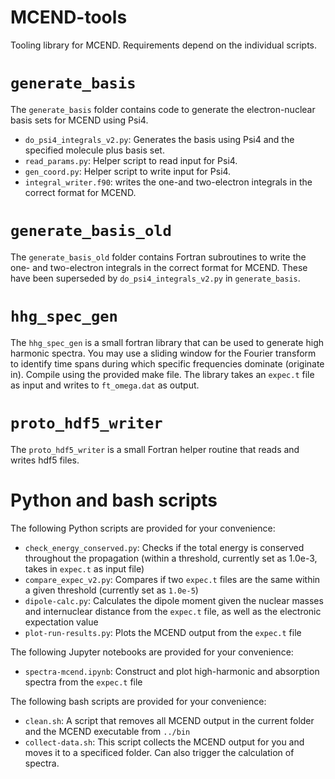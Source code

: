 # MCEND-tools

Tooling library for MCEND. Requirements depend on the individual scripts.

# `generate_basis`
The `generate_basis` folder contains code to generate the electron-nuclear basis sets for MCEND using Psi4.
- `do_psi4_integrals_v2.py`: Generates the basis using Psi4 and the specified molecule plus basis set.
- `read_params.py`: Helper script to read input for Psi4.
- `gen_coord.py`: Helper script to write input for Psi4.
- `integral_writer.f90`: writes the one-and two-electron integrals in the correct format for MCEND.


# `generate_basis_old`
The `generate_basis_old` folder contains Fortran subroutines to write the one- and two-electron integrals in the correct format for MCEND. These have been superseded by `do_psi4_integrals_v2.py` in `generate_basis`.

# `hhg_spec_gen`

The `hhg_spec_gen` is a small fortran library that can be used to generate high harmonic spectra. You may use a sliding window for the Fourier transform to identify time spans during which specific frequencies dominate (originate in). Compile using the provided make file.
The library takes an `expec.t` file as input and writes to `ft_omega.dat` as output.

# `proto_hdf5_writer`

The `proto_hdf5_writer` is a small Fortran helper routine that reads and writes hdf5 files.

# Python and bash scripts

The following Python scripts are provided for your convenience:
- `check_energy_conserved.py`: Checks if the total energy is conserved throughout the propagation (within a threshold, currently set as 1.0e-3, takes in `expec.t` as input file)
- `compare_expec_v2.py`: Compares if two `expec.t` files are the same within a given threshold (currently set as `1.0e-5`)
- `dipole-calc.py`: Calculates the dipole moment given the nuclear masses and internuclear distance from the `expec.t` file, as well as the electronic expectation value
- `plot-run-results.py`: Plots the MCEND output from the `expec.t` file

The following Jupyter notebooks are provided for your convenience:
- `spectra-mcend.ipynb`: Construct and plot high-harmonic and absorption spectra from the `expec.t` file

The following bash scripts are provided for your convenience:
- `clean.sh`: A script that removes all MCEND output in the current folder and the MCEND executable from `../bin`
- `collect-data.sh`: This script collects the MCEND output for you and moves it to a specificed folder. Can also trigger the calculation of spectra.